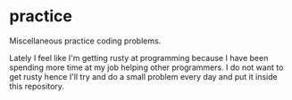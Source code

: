 # practice
Miscellaneous practice coding problems.

Lately I feel like I'm getting rusty at programming because I have
been spending more time at my job helping other programmers. I do not
want to get rusty hence I'll try and do a small problem every day and
put it inside this repository.
